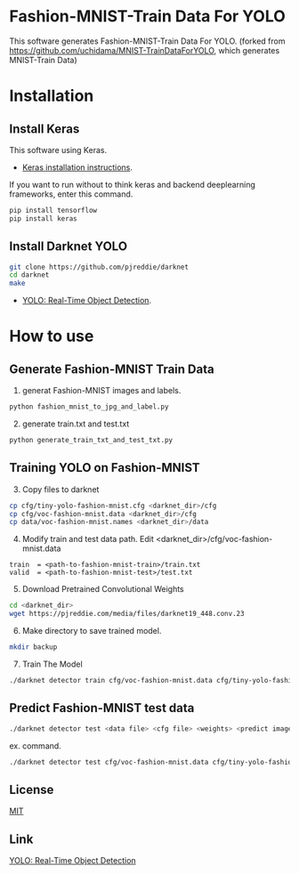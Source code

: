 ﻿# Fashion-MNIST-Train Data For YOLO


This software generates Fashion-MNIST-Train Data For YOLO.
(forked from https://github.com/uchidama/MNIST-TrainDataForYOLO, which generates MNIST-Train Data)

# Installation

## Install Keras
This software using Keras.
- [Keras installation instructions](https://github.com/keras-team/keras#installation).

If you want to run without to think keras and backend deeplearning frameworks, enter this command.   
```sh
pip install tensorflow
pip install keras
```

## Install Darknet YOLO
```sh
git clone https://github.com/pjreddie/darknet
cd darknet
make
```
- [YOLO: Real-Time Object Detection](https://pjreddie.com/darknet/yolo/).

# How to use
## Generate Fashion-MNIST Train Data
1. generat Fashion-MNIST images and labels.

```sh
python fashion_mnist_to_jpg_and_label.py
```

2. generate train.txt and test.txt
```sh
python generate_train_txt_and_test_txt.py
```

## Training YOLO on Fashion-MNIST

3. Copy files to darknet
```sh
cp cfg/tiny-yolo-fashion-mnist.cfg <darknet_dir>/cfg
cp cfg/voc-fashion-mnist.data <darknet_dir>/cfg
cp data/voc-fashion-mnist.names <darknet_dir>/data
```

4. Modify train and test data path. Edit <darknet_dir>/cfg/voc-fashion-mnist.data
```
train  = <path-to-fashion-mnist-train>/train.txt
valid  = <path-to-fashion-mnist-test>/test.txt
```

5. Download Pretrained Convolutional Weights  
```sh
cd <darknet_dir>
wget https://pjreddie.com/media/files/darknet19_448.conv.23
```
6. Make directory to save trained model.
```sh
mkdir backup
```

7. Train The Model
```sh
./darknet detector train cfg/voc-fashion-mnist.data cfg/tiny-yolo-fashion-mnist.cfg darknet19_448.conv.23
```
## Predict Fashion-MNIST test data

```sh
./darknet detector test <data file> <cfg file> <weights> <predict image>  
```
ex. command.
```sh
./darknet detector test cfg/voc-fashion-mnist.data cfg/tiny-yolo-fashion-mnist.cfg weights/tiny-yolo-fashion-mnist_500000.weights ~/Fashion-MNIST-TrainDataForYOLO/JPEGImages/60015.jpg
```

## License

[MIT](LICENSE.md)

## Link

[YOLO: Real-Time Object Detection](https://pjreddie.com/darknet/yolo/)
